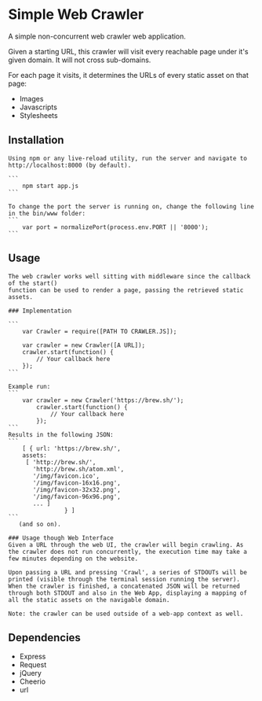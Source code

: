 Simple Web Crawler
==================

A simple non-concurrent web crawler web application.

Given a starting URL, this crawler will visit every reachable page under it's given domain. It will not cross sub-domains.

For each page it visits, it determines the URLs of every static asset on that page:
- Images
- Javascripts
- Stylesheets

## Installation

	Using npm or any live-reload utility, run the server and navigate to http://localhost:8000 (by default).

	```
		npm start app.js
	```

	To change the port the server is running on, change the following line in the bin/www folder:
	```
		var port = normalizePort(process.env.PORT || '8000');
	```

## Usage
	
	The web crawler works well sitting with middleware since the callback of the start() 
	function can be used to render a page, passing the retrieved static assets.

	### Implementation

	```
		var Crawler = require([PATH TO CRAWLER.JS]);
		
		var crawler = new Crawler([A URL]);
		crawler.start(function() {
			// Your callback here
		});
	```

	Example run:
	```
		var crawler = new Crawler('https://brew.sh/');
			crawler.start(function() {
				// Your callback here
			});
	```
	Results in the following JSON:
	```
		[ { url: 'https://brew.sh/',
	    assets:
	     [ 'http://brew.sh/',
	       'http://brew.sh/atom.xml',
	       '/img/favicon.ico',
	       '/img/favicon-16x16.png',
	       '/img/favicon-32x32.png',
	       '/img/favicon-96x96.png',
	       ... ] 
	       			} ]
	```
       (and so on).

	### Usage though Web Interface
	Given a URL through the web UI, the crawler will begin crawling. As the crawler does not run concurrently, the execution time may take a few minutes depending on the website.

	Upon passing a URL and pressing 'Crawl', a series of STDOUTs will be printed (visible through the terminal session running the server). When the crawler is finished, a concatenated JSON will be returned through both STDOUT and also in the Web App, displaying a mapping of all the static assets on the navigable domain.

	Note: the crawler can be used outside of a web-app context as well.

## Dependencies

- Express
- Request
- jQuery
- Cheerio
- url
